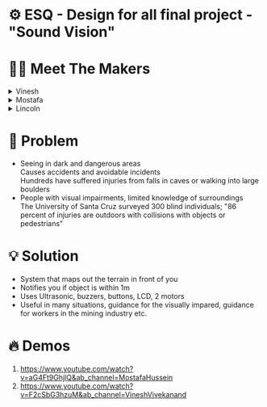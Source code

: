 # ⚙️ ESQ - Design for all final project - "Sound Vision"

# 🧑‍💻 Meet The Makers 

<details>
  <summary>Vinesh</summary>
<h5>
- John Fraser Secondary School </br>
- Grade 11</br> 
- Computers</br> 
- Arduino </br> 
Various Projects </br>
- Coding</br> 
Python</br> 
Arduino IDE</br> 
Processing </br>  
- VEX Robotics </br>
- Chess 
</h5>
</details>

<details>
  <summary>Mostafa</summary>
<h5>
- John Fraser Secondary School  </br> 
- Grade 11  </br>
- Arduino </br>
Been tinkering with it for over 5 years </br>
- Coding </br>
Arduino </br>
Python </br>
Some C++ </br>
Open Processing </br>
- Tennis </br>
</h5>
</details>

<details>
 <summary>Lincoln</summary>
<h5>
- St.Jean de brebeuf secondary school </br>
- Grade 9 </br>
- Arduino-first project </br>
- Soccer </br>
</h5>
</details>


# 🤔 Problem
- Seeing in dark and dangerous areas</br>
Causes accidents and avoidable incidents </br>
Hundreds have suffered injuries from falls in caves or walking into large boulders</br>
- People with visual impairments, limited knowledge of surroundings</br>
The University of Santa Cruz surveyed 300 blind individuals; "86 percent of injuries are outdoors with collisions with objects or pedestrians”</br>

# 💡 Solution
- System that maps out the terrain in front of you </br>
- Notifies you if object is within 1m </br>
- Uses Ultrasonic, buzzers, buttons, LCD, 2 motors</br>
- Useful in many situations, guidance for the visually impared, guidance for workers in the mining industry etc. </br>

# 🔥 Demos
1. https://www.youtube.com/watch?v=aG4Ft9GhjlQ&ab_channel=MostafaHussein
2. https://www.youtube.com/watch?v=F2cSbG3hzuM&ab_channel=VineshVivekanand

